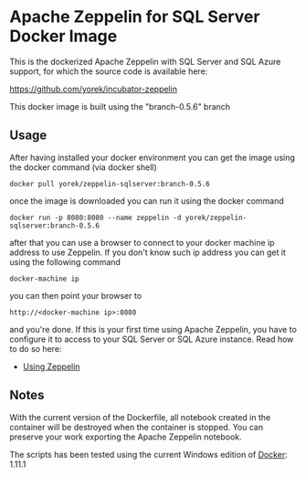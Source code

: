 # Apache Zeppelin for SQL Server Docker Image
This is the dockerized Apache Zeppelin with SQL Server and SQL Azure support, for which the source code is available here:

https://github.com/yorek/incubator-zeppelin

This docker image is built using the "branch-0.5.6" branch

## Usage

After having installed your docker environment you can get the image using the docker command (via docker shell)

    docker pull yorek/zeppelin-sqlserver:branch-0.5.6

once the image is downloaded you can run it using the docker command

    docker run -p 8080:8080 --name zeppelin -d yorek/zeppelin-sqlserver:branch-0.5.6

after that you can use a browser to connect to your docker machine ip address to use Zeppelin. If you don't know such ip address you can get it using the following command

    docker-machine ip

you can then point your browser to

    http://<docker-machine ip>:8080

and you're done. If this is your first time using Apache Zeppelin, you have to configure it to access to your SQL Server or SQL Azure instance. Read how to do so here:

 - [Using Zeppelin](https://github.com/yorek/incubator-zeppelin#using-zeppelin)

## Notes

With the current version of the Dockerfile, all notebook created in the container will be destroyed when the container is stopped. You can preserve your work exporting the Apache Zeppelin notebook.

The scripts has been tested using the current Windows edition of [Docker](https://docs.docker.com/windows/): 1.11.1
